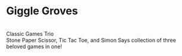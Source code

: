 # Giggle Groves
<br>
Classic Games Trio
<br>
Stone Paper Scissor, Tic Tac Toe, and Simon Says collection of three beloved games in one! 

